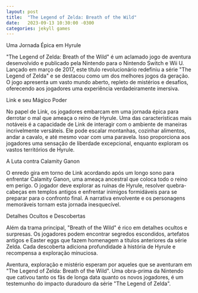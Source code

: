 ```yaml
---
layout: post
title:  "The Legend of Zelda: Breath of the Wild"
date:   2023-09-13 10:30:00 -0300
categories: jekyll games
---
```


Uma Jornada Épica em Hyrule

"The Legend of Zelda: Breath of the Wild" é um aclamado jogo de aventura desenvolvido e publicado pela Nintendo para o Nintendo Switch e Wii U. Lançado em março de 2017, este título revolucionário redefiniu a série "The Legend of Zelda" e se destacou como um dos melhores jogos da geração. O jogo apresenta um vasto mundo aberto, repleto de mistérios e desafios, oferecendo aos jogadores uma experiência verdadeiramente imersiva.

Link e seu Mágico Poder

No papel de Link, os jogadores embarcam em uma jornada épica para derrotar o mal que ameaça o reino de Hyrule. Uma das características mais notáveis é a capacidade de Link de interagir com o ambiente de maneiras incrivelmente versáteis. Ele pode escalar montanhas, cozinhar alimentos, andar a cavalo, e até mesmo voar com uma paravela. Isso proporciona aos jogadores uma sensação de liberdade excepcional, enquanto exploram os vastos territórios de Hyrule.

A Luta contra Calamity Ganon

O enredo gira em torno de Link acordando após um longo sono para enfrentar Calamity Ganon, uma ameaça ancestral que coloca todo o reino em perigo. O jogador deve explorar as ruínas de Hyrule, resolver quebra-cabeças em templos antigos e enfrentar inimigos formidáveis para se preparar para o confronto final. A narrativa envolvente e os personagens memoráveis tornam esta jornada inesquecível.

Detalhes Ocultos e Descobertas

Além da trama principal, "Breath of the Wild" é rico em detalhes ocultos e surpresas. Os jogadores podem encontrar segredos escondidos, artefatos antigos e Easter eggs que fazem homenagem a títulos anteriores da série Zelda. Cada descoberta adiciona profundidade à história de Hyrule e recompensa a exploração minuciosa.

Aventura, exploração e mistério esperam por aqueles que se aventuram em "The Legend of Zelda: Breath of the Wild". Uma obra-prima da Nintendo que cativou tanto os fãs de longa data quanto os novos jogadores, é um testemunho do impacto duradouro da série "The Legend of Zelda".
